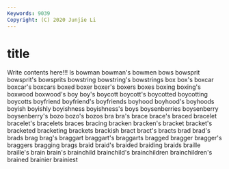 ```yaml
---
Keywords: 9039
Copyright: (C) 2020 Junjie Li
---
```


# title

Write contents here!!!
ls 
bowman 
bowman's 
bowmen 
bows 
bowsprit 
bowsprit's 
bowsprits
bowstring 
bowstring's 
bowstrings 
box 
box's 
boxcar 
boxcar's 
boxcars 
boxed 
boxer
boxer's 
boxers 
boxes 
boxing 
boxing's 
boxwood 
boxwood's 
boy 
boy's 
boycott
boycott's 
boycotted 
boycotting 
boycotts 
boyfriend 
boyfriend's 
boyfriends 
boyhood 
boyhood's 
boyhoods
boyish 
boyishly 
boyishness 
boyishness's 
boys 
boysenberries 
boysenberry 
boysenberry's 
bozo 
bozo's
bozos 
bra 
bra's 
brace 
brace's 
braced 
bracelet 
bracelet's 
bracelets 
braces
bracing 
bracken 
bracken's 
bracket 
bracket's 
bracketed 
bracketing 
brackets 
brackish 
bract
bract's 
bracts 
brad 
brad's 
brads 
brag 
brag's 
braggart 
braggart's 
braggarts
bragged 
bragger 
bragger's 
braggers 
bragging 
brags 
braid 
braid's 
braided 
braiding
braids 
braille 
braille's 
brain 
brain's 
brainchild 
brainchild's 
brainchildren 
brainchildren's 
brained
brainier 
brainiest 
